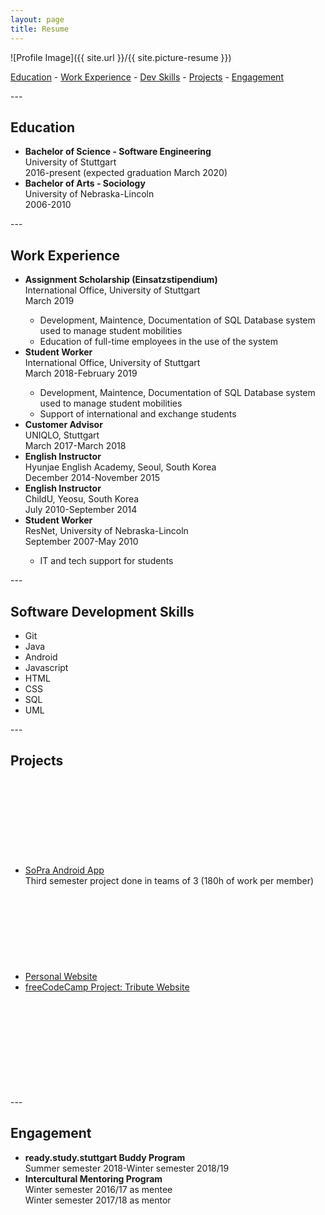 ```yaml
---
layout: page
title: Resume
---
```

![Profile Image]({{ site.url }}/{{ site.picture-resume }})

<div class="navi">
    <a href="#education">Education</a> - <a href="#workexp">Work Experience</a> - <a href="#devskills">Dev Skills</a> - <a href="#projects">Projects</a> - <a href="#engagement">Engagement</a>
</div>

<p></p>
---
<h2><a name="education"></a>Education</h2>

<ul class="skill-list">
    <li><strong>Bachelor of Science - Software Engineering</strong><br>
        University of Stuttgart<br>
        2016-present (expected graduation March 2020)</li>
	<li><strong>Bachelor of Arts - Sociology</strong><br>
        University of Nebraska-Lincoln<br>
        2006-2010</li>
</ul>
---
<h2><a name="workexp"></a>Work Experience</h2>

<ul class="skill-list">
	<li><strong>Assignment Scholarship (Einsatzstipendium)</strong><br>
        International Office, University of Stuttgart<br>
        March 2019</li>
        <ul class="skill-list">
	        <li>Development, Maintence, Documentation of SQL Database system used to manage student mobilities</li>
            <li>Education of full-time employees in the use of the system</li>
        </ul>
    <li><strong>Student Worker</strong><br>
        International Office, University of Stuttgart<br>
        March 2018-February 2019</li>
        <ul class="skill-list">
	        <li>Development, Maintence, Documentation of SQL Database system used to manage student mobilities</li>
            <li>Support of international and exchange students</li>
        </ul>
    <li><strong>Customer Advisor</strong><br>
        UNIQLO, Stuttgart<br>
        March 2017-March 2018</li>
    <li><strong>English Instructor</strong><br>
        Hyunjae English Academy, Seoul, South Korea<br>
        December 2014-November 2015</li>
    <li><strong>English Instructor</strong><br>
        ChildU, Yeosu, South Korea<br>
        July 2010-September 2014</li>
    <li><strong>Student Worker</strong><br>
        ResNet, University of Nebraska-Lincoln<br>
        September 2007-May 2010</li>
        <ul class="skill-list">
	        <li>IT and tech support for students</li>
        </ul>
</ul>
---
<h2><a name="devskills"></a>Software Development Skills</h2>

<ul class="skill-list">
	<li>Git</li>
    <li>Java</li>
    <li>Android</li>
    <li>Javascript</li>
    <li>HTML</li>
    <li>CSS</li>
    <li>SQL</li>
    <li>UML</li>
</ul>
---
<h2><a name="projects"></a>Projects</h2>

<ul>
    <li><a href="/sopra-android-app">SoPra Android App</a>
    <a href="https://github.com/drewbudd/Software-Praktikum-2017-18-Team-11" target="_blank">
        <svg class="icon-resume"><use xlink:href="#icon-github"></use></svg>
    </a>
    <br>
    Third semester project done in teams of 3 (180h of work per member)</li>
	<li><a href="/personal-webpage">Personal Website</a>
    <a href="https://github.com/drewbudd/drewbudd.github.io" target="_blank">
        <svg class="icon-resume"><use xlink:href="#icon-github"></use></svg>
    </a>
    </li>
    <li><a href="/tribute-webpage">freeCodeCamp Project: Tribute Website</a>
    <a href="https://gist.github.com/drewbudd/2455a0be649b82c0db7321835c3d7fcf" target="_blank">
        <svg class="icon-resume"><use xlink:href="#icon-github"></use></svg>
    </a>
    </li>
</ul>
---
<h2><a name="engagement"></a>Engagement</h2>

<ul class="skill-list">
	<li><strong>ready.study.stuttgart Buddy Program</strong><br>
    Summer semester 2018-Winter semester 2018/19</li>
    <li><strong>Intercultural Mentoring Program</strong><br>
    Winter semester 2016/17 as mentee<br>
    Winter semester 2017/18 as mentor</li>
</ul>